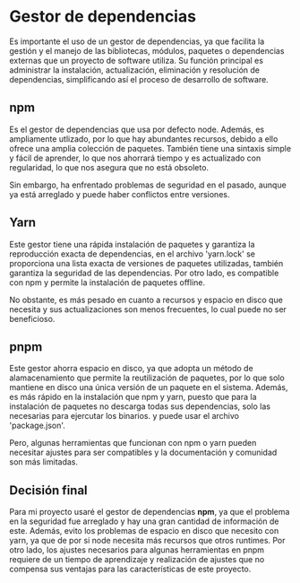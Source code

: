 # Gestor de dependencias

Es importante el uso de un gestor de dependencias, ya que facilita la gestión y el manejo de las bibliotecas, módulos, paquetes o dependencias externas que un proyecto de software utiliza. Su función principal es administrar la instalación, actualización, eliminación y resolución de dependencias, simplificando así el proceso de desarrollo de software.

## npm

Es el gestor de dependencias que usa por defecto node. Además, es ampliamente utlizado, por lo que hay abundantes recursos, debido a ello ofrece una amplia colección de paquetes. También tiene una sintaxis simple y fácil de aprender, lo que nos ahorrará tiempo y es actualizado con regularidad, lo que nos asegura que no está obsoleto.

Sin embargo, ha enfrentado problemas de seguridad en el pasado, aunque ya está arreglado y puede haber conflictos entre versiones.


## Yarn

Este gestor tiene una rápida instalación de paquetes y garantiza la reproducción exacta de dependencias, en el archivo 'yarn.lock' se proporciona una lista exacta de versiones de paquetes utilizadas, también garantiza la seguridad de las dependencias. Por otro lado, es compatible con npm y permite la instalación de paquetes offline.

No obstante, es más pesado en cuanto a recursos y espacio en disco que necesita y sus actualizaciones son menos frecuentes, lo cual puede no ser beneficioso.


## pnpm

Este gestor ahorra espacio en disco, ya que adopta un método de alamacenamiento que permite la reutilización de paquetes, por lo que solo mantiene en disco una única versión de un paquete en el sistema. Además, es más rápido en la instalación que npm y yarn, puesto que para la instalación de paquetes no descarga todas sus dependencias, solo las necesarias para ejercutar los binarios. y puede usar el archivo 'package.json'.

Pero, algunas herramientas que funcionan con npm o yarn pueden necesitar ajustes para ser compatibles y la documentación y comunidad son más limitadas.


## Decisión final
Para mi proyecto usaré el gestor de dependencias  **npm**, ya que el problema en la seguridad fue arreglado y hay una gran cantidad de información de este. Además, evito los problemas de espacio en disco que necesito con yarn, ya que de por si node necesita más recursos que otros runtimes. Por otro lado, los ajustes necesarios para algunas herramientas en pnpm requiere de un tiempo de aprendizaje y realización de ajustes que no compensa sus ventajas para las características de este proyecto.